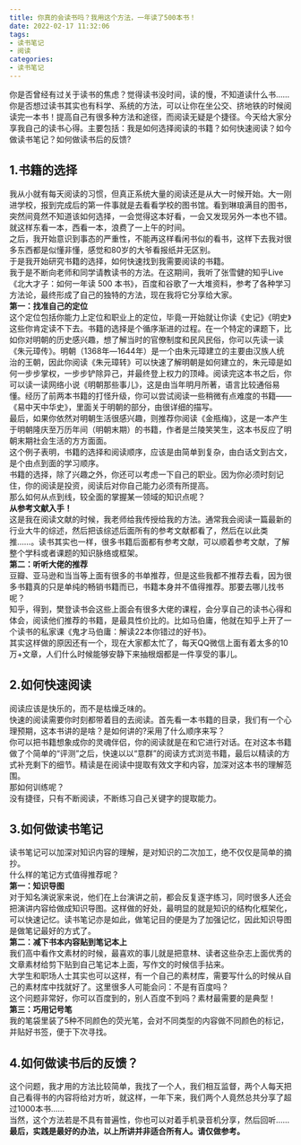 ```yaml
---
title: 你真的会读书吗？我用这个方法，一年读了500本书！
date: 2022-02-17 11:32:06
tags:
- 读书笔记
- 阅读
categories:
- 读书笔记
---
```


你是否曾经有过关于读书的焦虑？觉得读书没时间，读的慢，不知道读什么书……<br />你是否想过读书其实也有科学、系统的方法，可以让你在坐公交、挤地铁的时候阅读完一本书！提高自己有很多种方法和途径，而阅读无疑是个捷径。今天给大家分享我自己的读书心得。主要包括：我是如何选择阅读的书籍？如何快速阅读？如今做读书笔记？如何做读书后的反馈?
<a name="toc-heading-1"></a>



<!-- more -->

## 1.书籍的选择
我从小就有每天阅读的习惯，但真正系统大量的阅读还是从大一时候开始。大一刚进学校，报到完成后的第一件事就是去看看学校的图书馆。看到琳琅满目的图书，突然间竟然不知道该如何选择，一会觉得这本好看，一会又发现另外一本也不错。就这样东看一本，西看一本，浪费了一上午的时间。<br />之后，我开始意识到事态的严重性，不能再这样看闲书似的看书，这样下去我对很多东西都是似懂非懂，感觉和80岁的大爷看报纸并无区别。<br />于是我开始研究书籍的选择，如何快速找到我需要阅读的书籍。<br />我于是不断向老师和同学请教读书的方法。在这期间，我听了张雪健的知乎Live《北大才子：如何一年读 500 本书》，百度和谷歌了一大堆资料，参考了各种学习方法论，最终形成了自己的独特的方法，现在我将它分享给大家。<br />**第一：找准自己的定位**<br />这个定位包括你能力上定位和职业上的定位，毕竟一开始就让你读《史记》《明史》这些你肯定读不下去。书籍的选择是个循序渐进的过程。在一个特定的课题下，比如你对明朝的历史感兴趣，想了解当时的官僚制度和民风民俗，你可以先读一读《朱元璋传》。明朝（1368年―1644年）是一个由朱元璋建立的主要由汉族人统治的王朝，因此你阅读《朱元璋转》可以快速了解明朝是如何建立的，朱元璋是如何一步步掌权，一步步铲除异己，并最终登上权力的顶峰。阅读完这本书之后，你可以读一读网络小说《明朝那些事儿》，这是由当年明月所著，语言比较通俗易懂。经历了前两本书籍的打怪升级，你可以尝试阅读一些稍微有点难度的书籍——《易中天中华史》，里面关于明朝的部分，由很详细的描写。<br />最后，如果你依然对明朝生活很感兴趣，则推荐你阅读《金瓶梅》，这是一本产生于明朝隆庆至万历年间（明朝末期）的书籍，作者是兰陵笑笑生，这本书反应了明朝末期社会生活的方方面面。<br />这个例子表明，书籍的选择和阅读顺序，应该是由简单到复杂，由白话文到古文，是个由点到面的学习顺序。<br />书籍的选择，除了兴趣之外，你还可以考虑一下自己的职业。因为你必须时刻记住，你的阅读是投资，阅读后对你自己能力必须有所提高。<br />那么如何从点到线，较全面的掌握某一领域的知识点呢？<br />**从参考文献入手！**<br />这是我在阅读文献的时候，我老师给我传授给我的方法。通常我会阅读一篇最新的行业大牛的综述，然后把该综述后面所有的参考文献都看了，然后在以此类推……。读书其实也一样，很多书籍后面都有参考文献，可以顺着参考文献，了解整个学科或者课题的知识脉络或框架。<br />**第二：听听大佬的推荐**<br />豆瓣、亚马逊和当当等上面有很多的书单推荐，但是这些我都不推荐去看，因为很多书籍真的只是单纯的畅销书籍而已，书籍本身并不值得推荐。那要去哪儿找书呢？<br />知乎，得到，樊登读书会这些上面会有很多大佬的课程，会分享自己的读书心得和体会，阅读他们推荐的书籍，是最具性价比的。比如马伯庸，他就在知乎上开了一个读书的私家课《鬼才马伯庸：解读22本你错过的好书》。<br />其实这样做的原因还有一个，现在大家都太忙了，每天QQ微信上面有着太多的10万+文章，人们什么时候能够安静下来抽根烟都是一件享受的事儿。
<a name="toc-heading-2"></a>
## 2.如何快速阅读
阅读应该是快乐的，而不是枯燥乏味的。<br />快速的阅读需要你时刻都带着目的去阅读。首先看一本书籍的目录，我们有一个心理预期，这本书讲的是啥？是如何讲的?采用了什么顺序来写？<br />你可以把书籍想象成你的灵魂伴侣，你的阅读就是在和它进行对话。在对这本书籍做了个简单的“评测”之后，快速以以“意群”的阅读方式浏览书籍，最后以精读的方式补充剩下的细节。精读是在阅读中提取有效文字和内容，加深对这本书的理解范围。<br />那如何训练呢？<br />没有捷径，只有不断阅读，不断练习自己关键字的提取能力。
<a name="toc-heading-3"></a>
## 3.如何做读书笔记
读书笔记可以加深对知识内容的理解，是对知识的二次加工，绝不仅仅是简单的摘抄。<br />什么样的笔记方式值得推荐呢？<br />**第一：知识导图**<br />对于知名演说家来说，他们在上台演讲之前，都会反复逐字练习，同时很多人还会把演讲内容给做成知识导图。这样做的好处，最明显的就是知识的结构化框架化，可以快速记忆。读书笔记亦是如此，做笔记目的便是为了加强记忆，因此知识导图是做笔记最好的方式了。<br />**第二：减下书本内容贴到笔记本上**<br />我们高中看作文素材的时候，最喜欢的事儿就是把意林、读者这些杂志上面优秀的文章素材给剪下贴到自己笔记本上面，写作文的时候信手拈来。<br />大学生和职场人士其实也可以这样，有一个自己的素材库，需要写什么的时候从自己的素材库中找就好了。这里很多人可能会问：不是有百度吗？<br />这个问题非常好，你可以百度到的，别人百度不到吗？素材最需要的是典型！<br />**第三：巧用记号笔**<br />我的笔袋里装了5种不同颜色的荧光笔，会对不同类型的内容做不同颜色的标记，并贴好书签，便于下次寻找。
<a name="toc-heading-4"></a>
## 4.如何做读书后的反馈？
这个问题，我才用的方法比较简单，我找了一个人，我们相互监督，两个人每天把自己看得书的内容将给对方听，就这样，一年下来，我们两个人竟然总共分享了超过1000本书……<br />当然，这个方法若是不具有普遍性，你也可以对着手机录音机分享，然后回听……<br />**最后，实践是最好的办法，以上所讲并非适合所有人。请仅做参考。**

